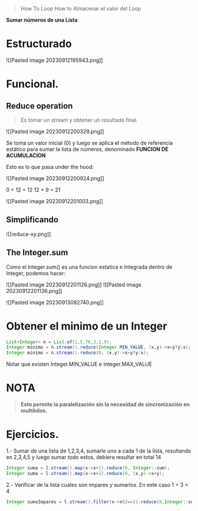 > How To Loop
> How to Almacenar el valor del Loop

**Sumar números de una Lista**

# Estructurado

![[Pasted image 20230912195943.png]]

# Funcional.

## Reduce operation

> Es tomar un stream y obtener un resultado final.

![[Pasted image 20230912200329.png]]

Se toma un valor inicial (0) y luego se aplica el método de referencia estático para sumar la lista de números, denominado **FUNCION DE ACUMULACION**

Esto es lo que pasa under the hood:

![[Pasted image 20230912200924.png]]

0 + 12 = 12
12 + 9 = 21


![[Pasted image 20230912201003.png]]

## Simplificando

![[reduce-xy.png]]

## The Integer.sum

Como el Integer.sum() es una funcion estatica e Integrada dentro de Integer, podemos hacer:

![[Pasted image 20230912201126.png]]
![[Pasted image 20230912201136.png]]


![[Pasted image 20230913092740.png]]

# Obtener el minimo de un Integer

```java
List<Integer> n = List.of(1,5,76,3,2,9);
Integer minimo = n.stream().reduce(Integer.MIN_VALUE, (x,y)->x>y?y:x);
Integer minimo = n.stream().reduce(0, (x,y)->x>y?y:x);
```

Notar que existen Integer.MIN_VALUE e Integer.MAX_VALUE
# NOTA

> **Esto permite la paralelización sin la necesidad de sincronización en multihilos.**


# Ejercicios.

1.- Sumar de una lista de 1,2,3,4, sumarle uno a cada 1 de la lista, resultando en 2,3,4,5 y luego sumar todo estos, debiera resultar en total 14

```java
Integer suma = l.stream().map(x->x+1).reduce(0, Integer::sum);
Integer suma = l.stream().map(x->x+1).reduce(0, (x,y)->x+y);
```
2.- Verificar de la lista cuales son impares y sumarlos. En este caso 1 + 3 = 4

```java
Integer sumaImpares = l.stream().filter(x->x%2==1).reduce(0,Integer::sum);
```


